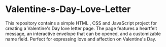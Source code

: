# Valentine-s-Day-Love-Letter
This repository contains a simple HTML , CSS and JavaScript project for creating a Valentine's Day love letter page. The page features a heartfelt message, an interactive envelope that can be opened, and a customizable name field. Perfect for expressing love and affection on Valentine's Day.
